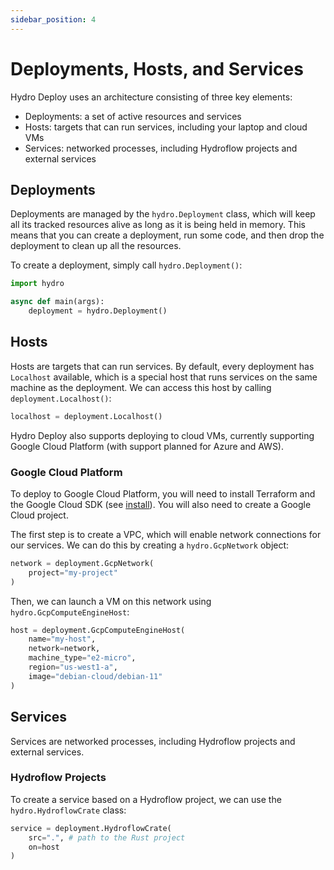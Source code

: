 ```yaml
---
sidebar_position: 4
---
```


# Deployments, Hosts, and Services
Hydro Deploy uses an architecture consisting of three key elements:
- Deployments: a set of active resources and services
- Hosts: targets that can run services, including your laptop and cloud VMs
- Services: networked processes, including Hydroflow projects and external services

## Deployments
Deployments are managed by the `hydro.Deployment` class, which will keep all its tracked resources alive as long as it is being held in memory. This means that you can create a deployment, run some code, and then drop the deployment to clean up all the resources.

To create a deployment, simply call `hydro.Deployment()`:
```python
import hydro

async def main(args):
    deployment = hydro.Deployment()
```

## Hosts
Hosts are targets that can run services. By default, every deployment has `Localhost` available, which is a special host that runs services on the same machine as the deployment. We can access this host by calling `deployment.Localhost()`:
```python
localhost = deployment.Localhost()
```

Hydro Deploy also supports deploying to cloud VMs, currently supporting Google Cloud Platform (with support planned for Azure and AWS).

### Google Cloud Platform
To deploy to Google Cloud Platform, you will need to install Terraform and the Google Cloud SDK (see [install](./install)). You will also need to create a Google Cloud project.

The first step is to create a VPC, which will enable network connections for our services. We can do this by creating a `hydro.GcpNetwork` object:
```python
network = deployment.GcpNetwork(
    project="my-project"
)
```

Then, we can launch a VM on this network using `hydro.GcpComputeEngineHost`:
```python
host = deployment.GcpComputeEngineHost(
    name="my-host",
    network=network,
    machine_type="e2-micro",
    region="us-west1-a",
    image="debian-cloud/debian-11"
)
```

## Services
Services are networked processes, including Hydroflow projects and external services.

### Hydroflow Projects
To create a service based on a Hydroflow project, we can use the `hydro.HydroflowCrate` class:
```python
service = deployment.HydroflowCrate(
    src=".", # path to the Rust project
    on=host
)
```
